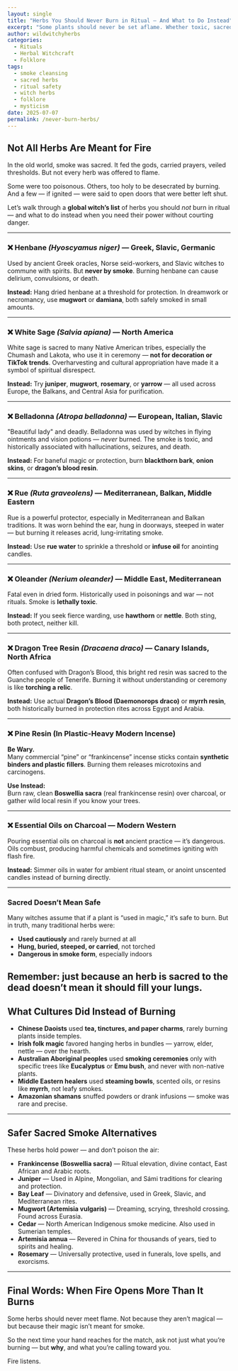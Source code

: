 ```yaml
---
layout: single
title: "Herbs You Should Never Burn in Ritual — And What to Do Instead"
excerpt: "Some plants should never be set aflame. Whether toxic, sacred, or spiritually volatile, these herbs are better honored in other ways. Here's a global witch’s guide to herbs not meant for fire, and powerful alternatives rooted in ancient lore."
author: wildwitchyherbs
categories: 
  - Rituals
  - Herbal Witchcraft
  - Folklore
tags: 
  - smoke cleansing
  - sacred herbs
  - ritual safety
  - witch herbs
  - folklore
  - mysticism
date: 2025-07-07
permalink: /never-burn-herbs/
---
```


## Not All Herbs Are Meant for Fire

In the old world, smoke was sacred. It fed the gods, carried prayers, veiled thresholds. But not every herb was offered to flame.

Some were too poisonous. Others, too holy to be desecrated by burning. And a few — if ignited — were said to open doors that were better left shut.

Let’s walk through a **global witch’s list** of herbs you should *not* burn in ritual — and what to do instead when you need their power without courting danger.

---

### ❌ Henbane *(Hyoscyamus niger)* — Greek, Slavic, Germanic

Used by ancient Greek oracles, Norse seid-workers, and Slavic witches to commune with spirits. But **never by smoke**. Burning henbane can cause delirium, convulsions, or death.

**Instead:** Hang dried henbane at a threshold for protection. In dreamwork or necromancy, use **mugwort** or **damiana**, both safely smoked in small amounts.

---

### ❌ White Sage *(Salvia apiana)* — North America

White sage is sacred to many Native American tribes, especially the Chumash and Lakota, who use it in ceremony — **not for decoration or TikTok trends**. Overharvesting and cultural appropriation have made it a symbol of spiritual disrespect.

**Instead:** Try **juniper**, **mugwort**, **rosemary**, or **yarrow** — all used across Europe, the Balkans, and Central Asia for purification.

---

### ❌ Belladonna *(Atropa belladonna)* — European, Italian, Slavic

"Beautiful lady" and deadly. Belladonna was used by witches in flying ointments and vision potions — *never* burned. The smoke is toxic, and historically associated with hallucinations, seizures, and death.

**Instead:** For baneful magic or protection, burn **blackthorn bark**, **onion skins**, or **dragon’s blood resin**.

---

### ❌ Rue *(Ruta graveolens)* — Mediterranean, Balkan, Middle Eastern

Rue is a powerful protector, especially in Mediterranean and Balkan traditions. It was worn behind the ear, hung in doorways, steeped in water — but burning it releases acrid, lung-irritating smoke.

**Instead:** Use **rue water** to sprinkle a threshold or **infuse oil** for anointing candles.

---

### ❌ Oleander *(Nerium oleander)* — Middle East, Mediterranean

Fatal even in dried form. Historically used in poisonings and war — not rituals. Smoke is **lethally toxic**.

**Instead:** If you seek fierce warding, use **hawthorn** or **nettle**. Both sting, both protect, neither kill.

---

### ❌ Dragon Tree Resin *(Dracaena draco)* — Canary Islands, North Africa

Often confused with Dragon’s Blood, this bright red resin was sacred to the Guanche people of Tenerife. Burning it without understanding or ceremony is like **torching a relic**.

**Instead:** Use actual **Dragon’s Blood (Daemonorops draco)** or **myrrh resin**, both historically burned in protection rites across Egypt and Arabia.

---

### ❌ Pine Resin (In Plastic-Heavy Modern Incense)  
**Be Wary.**  
Many commercial “pine” or “frankincense” incense sticks contain **synthetic binders and plastic fillers**. Burning them releases microtoxins and carcinogens.

**Use Instead:**  
Burn raw, clean **Boswellia sacra** (real frankincense resin) over charcoal, or gather wild local resin if you know your trees.

---

### ❌ Essential Oils on Charcoal — Modern Western

Pouring essential oils on charcoal is **not** ancient practice — it’s dangerous. Oils combust, producing harmful chemicals and sometimes igniting with flash fire.

**Instead:** Simmer oils in water for ambient ritual steam, or anoint unscented candles instead of burning directly.

---

### Sacred Doesn’t Mean Safe

Many witches assume that if a plant is “used in magic,” it’s safe to burn. But in truth, many traditional herbs were:

- **Used cautiously** and rarely burned at all  
- **Hung, buried, steeped, or carried**, not torched  
- **Dangerous in smoke form**, especially indoors  

Remember: just because an herb is sacred to the dead doesn’t mean it should fill your lungs.
---

## What Cultures Did Instead of Burning

- **Chinese Daoists** used **tea, tinctures, and paper charms**, rarely burning plants inside temples.
- **Irish folk magic** favored hanging herbs in bundles — yarrow, elder, nettle — over the hearth.
- **Australian Aboriginal peoples** used **smoking ceremonies** only with specific trees like **Eucalyptus** or **Emu bush**, and never with non-native plants.
- **Middle Eastern healers** used **steaming bowls**, scented oils, or resins like **myrrh**, not leafy smokes.
- **Amazonian shamans** snuffed powders or drank infusions — smoke was rare and precise.

---

## Safer Sacred Smoke Alternatives

These herbs hold power — and don’t poison the air:

- **Frankincense (Boswellia sacra)** — Ritual elevation, divine contact, East African and Arabic roots.  
- **Juniper** — Used in Alpine, Mongolian, and Sámi traditions for clearing and protection.  
- **Bay Leaf** — Divinatory and defensive, used in Greek, Slavic, and Mediterranean rites.  
- **Mugwort (Artemisia vulgaris)** — Dreaming, scrying, threshold crossing. Found across Eurasia.  
- **Cedar** — North American Indigenous smoke medicine. Also used in Sumerian temples.  
- **Artemisia annua** — Revered in China for thousands of years, tied to spirits and healing.  
- **Rosemary** — Universally protective, used in funerals, love spells, and exorcisms.  

---

## Final Words: When Fire Opens More Than It Burns

Some herbs should never meet flame. Not because they aren’t magical — but because their magic isn’t meant for smoke.

So the next time your hand reaches for the match, ask not just what you’re burning — but **why**, and what you’re calling toward you.

Fire listens.
